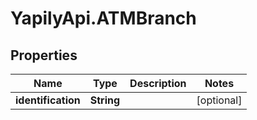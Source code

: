 # YapilyApi.ATMBranch

## Properties
Name | Type | Description | Notes
------------ | ------------- | ------------- | -------------
**identification** | **String** |  | [optional] 


